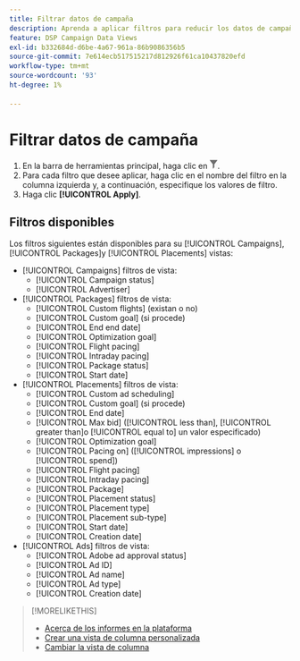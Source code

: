 ```yaml
---
title: Filtrar datos de campaña
description: Aprenda a aplicar filtros para reducir los datos de campaña mostrados.
feature: DSP Campaign Data Views
exl-id: b332684d-d6be-4a67-961a-86b9086356b5
source-git-commit: 7e614ecb517515217d812926f61ca10437820efd
workflow-type: tm+mt
source-wordcount: '93'
ht-degree: 1%

---
```


# Filtrar datos de campaña

1. En la barra de herramientas principal, haga clic en ![Botón Filtro](/help/dsp/assets/filter.png).
1. Para cada filtro que desee aplicar, haga clic en el nombre del filtro en la columna izquierda y, a continuación, especifique los valores de filtro.
1. Haga clic **[!UICONTROL Apply]**.

## Filtros disponibles

Los filtros siguientes están disponibles para su [!UICONTROL Campaigns], [!UICONTROL Packages]y [!UICONTROL Placements] vistas:

* [!UICONTROL Campaigns] filtros de vista:
   * [!UICONTROL Campaign status]
   * [!UICONTROL Advertiser]
* [!UICONTROL Packages] filtros de vista:
   * [!UICONTROL Custom flights] (existan o no)
   * [!UICONTROL Custom goal] (si procede)
   * [!UICONTROL End end date]
   * [!UICONTROL Optimization goal]
   * [!UICONTROL Flight pacing]
   * [!UICONTROL Intraday pacing]
   * [!UICONTROL Package status]
   * [!UICONTROL Start date]
* [!UICONTROL Placements] filtros de vista:
   * [!UICONTROL Custom ad scheduling]
   * [!UICONTROL Custom goal] (si procede)
   * [!UICONTROL End date]
   * [!UICONTROL Max bid] ([!UICONTROL less than], [!UICONTROL greater than]o [!UICONTROL equal to] un valor especificado)
   * [!UICONTROL Optimization goal]
   * [!UICONTROL Pacing on] ([!UICONTROL impressions] o [!UICONTROL spend])
   * [!UICONTROL Flight pacing]
   * [!UICONTROL Intraday pacing]
   * [!UICONTROL Package]
   * [!UICONTROL Placement status]
   * [!UICONTROL Placement type]
   * [!UICONTROL Placement sub-type]
   * [!UICONTROL Start date]
   * [!UICONTROL Creation date]
* [!UICONTROL Ads] filtros de vista:
   * [!UICONTROL Adobe ad approval status]
   * [!UICONTROL Ad ID]
   * [!UICONTROL Ad name]
   * [!UICONTROL Ad type]
   * [!UICONTROL Creation date]

>[!MORELIKETHIS]
>
>* [Acerca de los informes en la plataforma](campaign-reports-about.md)
>* [Crear una vista de columna personalizada](column-view-create.md)
>* [Cambiar la vista de columna](column-view-change.md)

